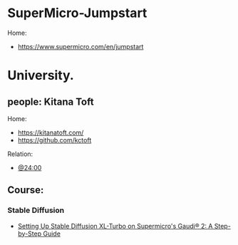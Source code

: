 # SuperMicro-Jumpstart
Home:
- https://www.supermicro.com/en/jumpstart

# University.
## people: Kitana Toft
Home:
- https://kitanatoft.com/
- https://github.com/kctoft

Relation:
- [@24:00](https://youtu.be/X2yQAHqPTvw?t=1430)

## Course:
### Stable Diffusion
- [Setting Up Stable Diffusion XL-Turbo on Supermicro's Gaudi® 2: A Step-by-Step Guide](https://youtu.be/sRrhMma7VoU)
